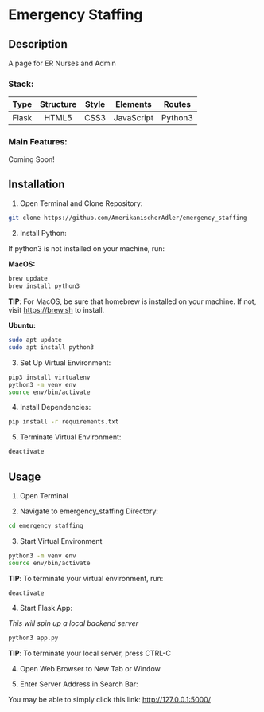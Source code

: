 # Emergency Staffing

## Description

A page for ER Nurses and Admin 

### Stack:

| Type  | Structure | Style | Elements   | Routes  | 
| :---: | :-------: | :---: | :--------: | :-----: |
| Flask | HTML5     | CSS3  | JavaScript | Python3 |

### Main Features:

Coming Soon!

## Installation

1) Open Terminal and Clone Repository:

```bash
git clone https://github.com/AmerikanischerAdler/emergency_staffing
```

2) Install Python:

If python3 is not installed on your machine, run:

**MacOS:**

```bash
brew update 
brew install python3
``` 

**TIP**: For MacOS, be sure that homebrew is installed on your machine. If not, visit https://brew.sh to install.

**Ubuntu:**

```bash
sudo apt update 
sudo apt install python3
```

3) Set Up Virtual Environment:

```bash
pip3 install virtualenv
python3 -m venv env
source env/bin/activate
```

4) Install Dependencies:

```bash
pip install -r requirements.txt
```

5) Terminate Virtual Environment:

```bash 
deactivate
```

## Usage

1) Open Terminal

2) Navigate to emergency_staffing Directory:

```bash
cd emergency_staffing
```

3) Start Virtual Environment

```bash
python3 -m venv env
source env/bin/activate
```

**TIP**: To terminate your virtual environment, run:

```bash
deactivate
```

4) Start Flask App:

*This will spin up a local backend server*

```bash
python3 app.py
```

**TIP**: To terminate your local server, press CTRL-C

4) Open Web Browser to New Tab or Window

5) Enter Server Address in Search Bar:

You may be able to simply click this link: http://127.0.0.1:5000/

